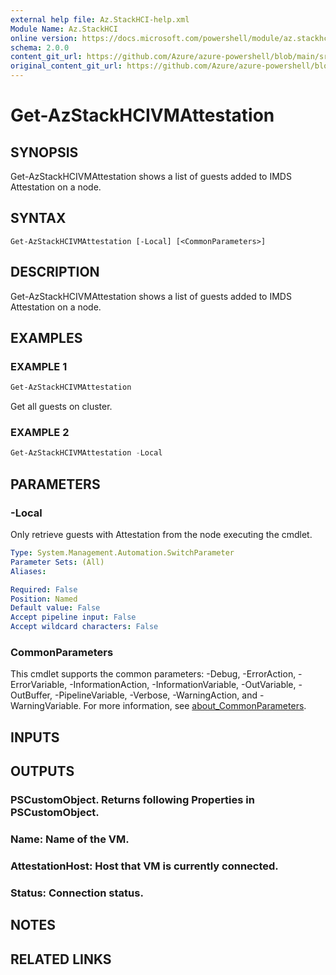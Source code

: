```yaml
---
external help file: Az.StackHCI-help.xml
Module Name: Az.StackHCI
online version: https://docs.microsoft.com/powershell/module/az.stackhci/get-AzStackHCIVMAttestation
schema: 2.0.0
content_git_url: https://github.com/Azure/azure-powershell/blob/main/src/StackHCI/help/Get-AzStackHCIVMAttestation.md
original_content_git_url: https://github.com/Azure/azure-powershell/blob/main/src/StackHCI/help/Get-AzStackHCIVMAttestation.md
---
```


# Get-AzStackHCIVMAttestation

## SYNOPSIS
Get-AzStackHCIVMAttestation shows a list of guests added to IMDS Attestation on a node.

## SYNTAX

```
Get-AzStackHCIVMAttestation [-Local] [<CommonParameters>]
```

## DESCRIPTION
Get-AzStackHCIVMAttestation shows a list of guests added to IMDS Attestation on a node.

## EXAMPLES

### EXAMPLE 1
```powershell
Get-AzStackHCIVMAttestation
```

Get all guests on cluster.

### EXAMPLE 2
```powershell
Get-AzStackHCIVMAttestation -Local
```

## PARAMETERS

### -Local
Only retrieve guests with Attestation from the node executing the cmdlet.

```yaml
Type: System.Management.Automation.SwitchParameter
Parameter Sets: (All)
Aliases:

Required: False
Position: Named
Default value: False
Accept pipeline input: False
Accept wildcard characters: False
```

### CommonParameters
This cmdlet supports the common parameters: -Debug, -ErrorAction, -ErrorVariable, -InformationAction, -InformationVariable, -OutVariable, -OutBuffer, -PipelineVariable, -Verbose, -WarningAction, and -WarningVariable. For more information, see [about_CommonParameters](http://go.microsoft.com/fwlink/?LinkID=113216).

## INPUTS

## OUTPUTS

### PSCustomObject. Returns following Properties in PSCustomObject.
### Name:            Name of the VM.
### AttestationHost: Host that VM is currently connected.
### Status:          Connection status.
## NOTES

## RELATED LINKS

